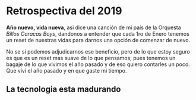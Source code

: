 # Retrospectiva del 2019

**Año nuevo, vida nueva**, asi dice una canción de mi país de la Orquesta *Billos Caracas Boys*, dandonos a entender que cada 1ro de Enero tenemos un reset de nuestras vidas para darnos una opción de comenzar de nuevo. 

 No se si podemos adjudicarnos ese beneficio, pero de lo que estoy seguro es que es un reset mas suave de lo que pensamos; pues tenemos un bagaje de lo que vivimos el año pasado y de eso quiero contarles un poco. Que viví el año pasado y en que gaste mi tiempo.

## La tecnologia esta madurando




 